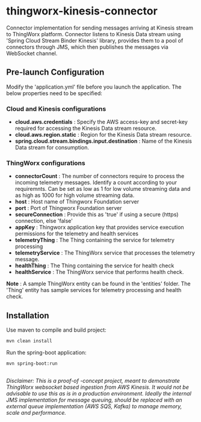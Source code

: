 # thingworx-kinesis-connector

Connector implementation for sending messages arriving at Kinesis stream to ThingWorx platform. Connector listens to Kinesis Data stream using 'Spring Cloud Stream Binder Kinesis' library, provides them to a pool of connectors through JMS, which then publishes the messages via WebSocket channel.

## Pre-launch Configuration

Modify the 'application.yml' file before you launch the application. The below properties need to be specified:

### Cloud and Kinesis configurations
 - **cloud.aws.credentials** : Specify the AWS access-key and secret-key required for accessing the Kinesis Data stream resource.
 - **cloud.aws.region.static** : Region for the Kinesis Data stream resource.
 - **spring.cloud.stream.bindings.input.destination** : Name of the Kinesis Data stream for consumption.

### ThingWorx configurations
 - **connectorCount** : The number of connectors require to process the incoming telemetry messages. Identify a count according to your requiremnts. Can be set as low as 1 for low volume streaming data and as high as 1000 for high volume streaming data.
 - **host** : Host name of Thingworx Foundation server
 - **port** : Port of Thingworx Foundation server
 - **secureConnection** : Provide this as 'true' if using a secure (https) connection, else 'false'
 - **appKey** : Thingworx application key that provides service execution permissions for the telemetry and health services
 - **telemetryThing** : The Thing containing the service for telemetry processing
 - **telemetryService** : The ThingWorx service that processes the telemetry message.
 - **healthThing** : The Thing containing the service for health check
 - **healthService** : The ThingWorx service that performs health check.

**Note** : 
A sample ThingWorx entity can be found in the 'entities' folder. The 'Thing' entity has sample services for telemetry processing and health check.

## Installation
Use maven to compile and build project:
```bash
mvn clean install 
```
Run the spring-boot application:
```bash
mvn spring-boot:run
```

##

*Disclaimer: This is a proof-of -concept project, meant to demonstrate ThingWorx websocket based ingestion from AWS Kinesis. It would not be advisable to use this as is in a production environment. Ideally the internal JMS implementation for message queuing, should be replaced with an external queue implementation (AWS SQS, Kafka) to manage memory, scale and performance.*
